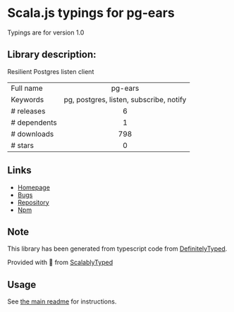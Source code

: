 
# Scala.js typings for pg-ears

Typings are for version 1.0

## Library description:
Resilient Postgres listen client

|                    |                 |
| ------------------ | :-------------: |
| Full name          | pg-ears |
| Keywords           | pg, postgres, listen, subscribe, notify |
| # releases         | 6 |
| # dependents       | 1 |
| # downloads        | 798 |
| # stars            | 0 |

## Links
- [Homepage](https://github.com/doesdev/pg-ears#readme)
- [Bugs](https://github.com/doesdev/pg-ears/issues)
- [Repository](https://github.com/doesdev/pg-ears)
- [Npm](https://www.npmjs.com/package/pg-ears)
    


## Note
This library has been generated from typescript code from [DefinitelyTyped](https://definitelytyped.org).

Provided with :purple_heart: from [ScalablyTyped](https://github.com/oyvindberg/ScalablyTyped)

## Usage
See [the main readme](../../readme.md) for instructions.


